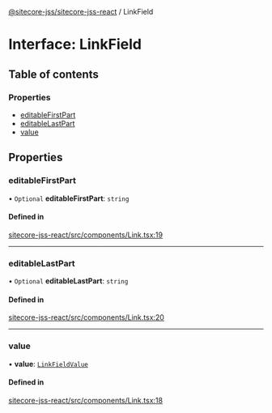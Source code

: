 [@sitecore-jss/sitecore-jss-react](../README.md) / LinkField

# Interface: LinkField

## Table of contents

### Properties

- [editableFirstPart](LinkField.md#editablefirstpart)
- [editableLastPart](LinkField.md#editablelastpart)
- [value](LinkField.md#value)

## Properties

### editableFirstPart

• `Optional` **editableFirstPart**: `string`

#### Defined in

[sitecore-jss-react/src/components/Link.tsx:19](https://github.com/Sitecore/jss/blob/c144a055c/packages/sitecore-jss-react/src/components/Link.tsx#L19)

___

### editableLastPart

• `Optional` **editableLastPart**: `string`

#### Defined in

[sitecore-jss-react/src/components/Link.tsx:20](https://github.com/Sitecore/jss/blob/c144a055c/packages/sitecore-jss-react/src/components/Link.tsx#L20)

___

### value

• **value**: [`LinkFieldValue`](LinkFieldValue.md)

#### Defined in

[sitecore-jss-react/src/components/Link.tsx:18](https://github.com/Sitecore/jss/blob/c144a055c/packages/sitecore-jss-react/src/components/Link.tsx#L18)
